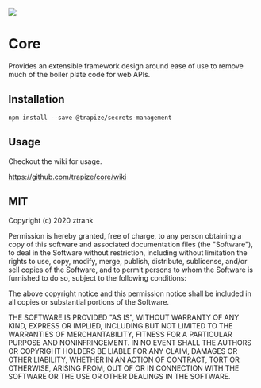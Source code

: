 ![](https://github.com/trapize/secret-management/workflows/Unit%20Tests/badge.svg)
# Core
Provides an extensible framework design around ease of use to remove much of the boiler plate code for web APIs.

## Installation
`npm install --save @trapize/secrets-management`


## Usage
Checkout the wiki for usage.

https://github.com/trapize/core/wiki

## MIT

Copyright (c) 2020 ztrank

Permission is hereby granted, free of charge, to any person obtaining a copy
of this software and associated documentation files (the "Software"), to deal
in the Software without restriction, including without limitation the rights
to use, copy, modify, merge, publish, distribute, sublicense, and/or sell
copies of the Software, and to permit persons to whom the Software is
furnished to do so, subject to the following conditions:

The above copyright notice and this permission notice shall be included in all
copies or substantial portions of the Software.

THE SOFTWARE IS PROVIDED "AS IS", WITHOUT WARRANTY OF ANY KIND, EXPRESS OR
IMPLIED, INCLUDING BUT NOT LIMITED TO THE WARRANTIES OF MERCHANTABILITY,
FITNESS FOR A PARTICULAR PURPOSE AND NONINFRINGEMENT. IN NO EVENT SHALL THE
AUTHORS OR COPYRIGHT HOLDERS BE LIABLE FOR ANY CLAIM, DAMAGES OR OTHER
LIABILITY, WHETHER IN AN ACTION OF CONTRACT, TORT OR OTHERWISE, ARISING FROM,
OUT OF OR IN CONNECTION WITH THE SOFTWARE OR THE USE OR OTHER DEALINGS IN THE
SOFTWARE.
